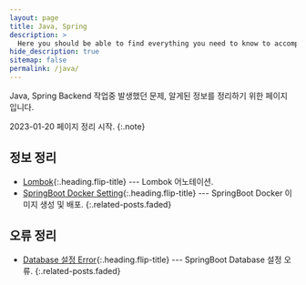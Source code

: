 ```yaml
---
layout: page
title: Java, Spring
description: >
  Here you should be able to find everything you need to know to accomplish the most common tasks when blogging with Hydejack.
hide_description: true
sitemap: false
permalink: /java/
---
```


Java, Spring Backend 작업중 발생했던 문제, 알게된 정보를 정리하기 위한 페이지 입니다.

2023-01-20 페이지 정리 시작.
{:.note}


## 정보 정리
* [Lombok]{:.heading.flip-title} --- Lombok 어노테이션.
* [SpringBoot Docker Setting]{:.heading.flip-title} --- SpringBoot Docker 이미지 생성 및 배포.
{:.related-posts.faded}

## 오류 정리
* [Database 설정 Error]{:.heading.flip-title} --- SpringBoot Database 설정 오류.
  {:.related-posts.faded}


[Lombok]: summary/2020-04-20-lombok-Annotation/
[Database 설정 Error]: error/2023-03-19-SpringBootDatabaseError/
[SpringBoot Docker Setting]: summary/2023-03-19-SpringBootDockerSetting/